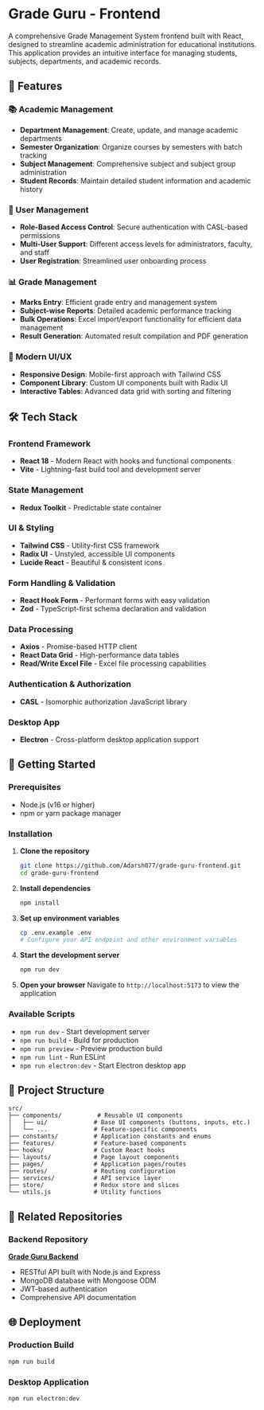 # Grade Guru - Frontend

A comprehensive Grade Management System frontend built with React, designed to streamline academic administration for educational institutions. This application provides an intuitive interface for managing students, subjects, departments, and academic records.

## 🌟 Features

### 📚 Academic Management

- **Department Management**: Create, update, and manage academic departments
- **Semester Organization**: Organize courses by semesters with batch tracking
- **Subject Management**: Comprehensive subject and subject group administration
- **Student Records**: Maintain detailed student information and academic history

### 👥 User Management

- **Role-Based Access Control**: Secure authentication with CASL-based permissions
- **Multi-User Support**: Different access levels for administrators, faculty, and staff
- **User Registration**: Streamlined user onboarding process

### 📊 Grade Management

- **Marks Entry**: Efficient grade entry and management system
- **Subject-wise Reports**: Detailed academic performance tracking
- **Bulk Operations**: Excel import/export functionality for efficient data management
- **Result Generation**: Automated result compilation and PDF generation

### 🎨 Modern UI/UX

- **Responsive Design**: Mobile-first approach with Tailwind CSS
- **Component Library**: Custom UI components built with Radix UI
- **Interactive Tables**: Advanced data grid with sorting and filtering

## 🛠️ Tech Stack

### Frontend Framework

- **React 18** - Modern React with hooks and functional components
- **Vite** - Lightning-fast build tool and development server

### State Management

- **Redux Toolkit** - Predictable state container

### UI & Styling

- **Tailwind CSS** - Utility-first CSS framework
- **Radix UI** - Unstyled, accessible UI components
- **Lucide React** - Beautiful & consistent icons

### Form Handling & Validation

- **React Hook Form** - Performant forms with easy validation
- **Zod** - TypeScript-first schema declaration and validation

### Data Processing

- **Axios** - Promise-based HTTP client
- **React Data Grid** - High-performance data tables
- **Read/Write Excel File** - Excel file processing capabilities

### Authentication & Authorization

- **CASL** - Isomorphic authorization JavaScript library

### Desktop App

- **Electron** - Cross-platform desktop application support

## 🚀 Getting Started

### Prerequisites

- Node.js (v16 or higher)
- npm or yarn package manager

### Installation

1. **Clone the repository**

   ```bash
   git clone https://github.com/Adarsh077/grade-guru-frontend.git
   cd grade-guru-frontend
   ```

2. **Install dependencies**

   ```bash
   npm install
   ```

3. **Set up environment variables**

   ```bash
   cp .env.example .env
   # Configure your API endpoint and other environment variables
   ```

4. **Start the development server**

   ```bash
   npm run dev
   ```

5. **Open your browser**
   Navigate to `http://localhost:5173` to view the application

### Available Scripts

- `npm run dev` - Start development server
- `npm run build` - Build for production
- `npm run preview` - Preview production build
- `npm run lint` - Run ESLint
- `npm run electron:dev` - Start Electron desktop app

## 📁 Project Structure

```
src/
├── components/          # Reusable UI components
│   ├── ui/             # Base UI components (buttons, inputs, etc.)
│   └── ...             # Feature-specific components
├── constants/          # Application constants and enums
├── features/           # Feature-based components
├── hooks/              # Custom React hooks
├── layouts/            # Page layout components
├── pages/              # Application pages/routes
├── routes/             # Routing configuration
├── services/           # API service layer
├── store/              # Redux store and slices
└── utils.js            # Utility functions
```

## 🔗 Related Repositories

### Backend Repository

**[Grade Guru Backend](https://github.com/Adarsh077/grade-guru-backend)**

- RESTful API built with Node.js and Express
- MongoDB database with Mongoose ODM
- JWT-based authentication
- Comprehensive API documentation

## 🌐 Deployment

### Production Build

```bash
npm run build
```

### Desktop Application

```bash
npm run electron:dev
```

